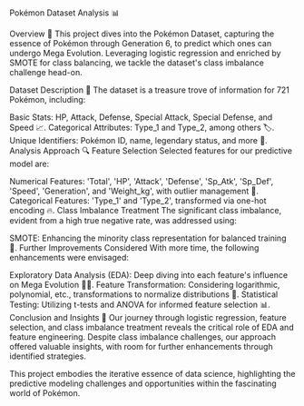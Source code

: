Pokémon Dataset Analysis 📊

Overview 🌟
This project dives into the Pokémon Dataset, capturing the essence of Pokémon through Generation 6, to predict which ones can undergo Mega Evolution. Leveraging logistic regression and enriched by SMOTE for class balancing, we tackle the dataset's class imbalance challenge head-on.

Dataset Description 📁
The dataset is a treasure trove of information for 721 Pokémon, including:

Basic Stats: HP, Attack, Defense, Special Attack, Special Defense, and Speed 📈.
Categorical Attributes: Type_1 and Type_2, among others 🏷️.
Unique Identifiers: Pokémon ID, name, legendary status, and more 🔑.
Analysis Approach 🔍
Feature Selection
Selected features for our predictive model are:

Numerical Features: 'Total', 'HP', 'Attack', 'Defense', 'Sp_Atk', 'Sp_Def', 'Speed', 'Generation', and 'Weight_kg', with outlier management 📏.
Categorical Features: 'Type_1' and 'Type_2', transformed via one-hot encoding 🔥.
Class Imbalance Treatment
The significant class imbalance, evident from a high true negative rate, was addressed using:

SMOTE: Enhancing the minority class representation for balanced training 🔄.
Further Improvements Considered
With more time, the following enhancements were envisaged:

Exploratory Data Analysis (EDA): Deep diving into each feature's influence on Mega Evolution 🕵️‍♂️.
Feature Transformation: Considering logarithmic, polynomial, etc., transformations to normalize distributions 🔧.
Statistical Testing: Utilizing t-tests and ANOVA for informed feature selection 📊.
Conclusion and Insights 📌
Our journey through logistic regression, feature selection, and class imbalance treatment reveals the critical role of EDA and feature engineering. Despite class imbalance challenges, our approach offered valuable insights, with room for further enhancements through identified strategies.

This project embodies the iterative essence of data science, highlighting the predictive modeling challenges and opportunities within the fascinating world of Pokémon.
